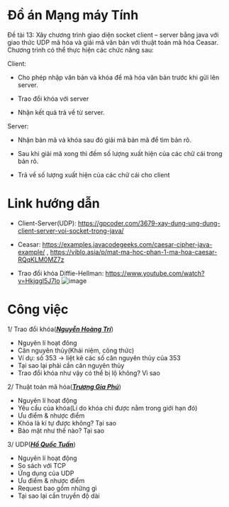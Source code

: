 # Đồ án Mạng máy Tính
Đề tài 13: Xây chương trình giao diện socket client – server bằng java với giao thức UDP mã hóa và giải mã văn bản với thuật toán mã hóa Ceasar. Chương trình có thể thực hiện các chức năng sau:

Client:

- Cho phép nhập văn bản và khóa để mã hóa văn bản trước khi gửi lên server.

- Trao đổi khóa với server

- Nhận kết quả trả về từ server.

Server:

- Nhận bản mã và khóa sau đó giải mã bản mã để tìm bản rõ.

- Sau khi giải mã xong thì đếm số lượng xuất hiện của các chữ cái trong bản rõ.

- Trả về số lượng xuất hiện của các chữ cái cho client


# Link hướng dẫn

- Client-Server(UDP): https://gpcoder.com/3679-xay-dung-ung-dung-client-server-voi-socket-trong-java/

- Ceasar: https://examples.javacodegeeks.com/caesar-cipher-java-example/ , https://viblo.asia/p/mat-ma-hoc-phan-1-ma-hoa-caesar-RQqKLM0MZ7z

- Trao đổi khóa Diffie-Hellman: https://www.youtube.com/watch?v=Hkjqgl5J7lo
![image](https://user-images.githubusercontent.com/83626285/147381418-4226e208-21ef-4ccf-9b6b-bdcf1b0a2375.png)

 # Công việc
 
 1/ Trao đổi khóa(<b><i><u>Nguyễn Hoàng Trí</u></i></b>)
 - Nguyên lí hoạt đông
 - Căn nguyên thủy(Khái niệm, công thức)
 - Ví dụ: số 353 -> liệt kê các số căn nguyên thủy của 353
 - Tại sao lại phải cần căn nguyên thủy
 - Trao đổi khóa như vậy có thể bị lộ không? Vì sao
 
 2/ Thuật toán mã hóa(<b><i><u>Trương Gia Phú</u></i></b>)
 - Nguyên lí hoạt động
 - Yêu cầu của khóa(Lí do khóa chỉ được nằm trong giới hạn đó)
 - Ưu điểm & nhược điểm 
 - Khóa là kí tự được không? Tại sao
 - Bảo mật như thế nào? Tại sao
 
 3/ UDP(<b><i><u>Hồ Quốc Tuấn</u></i></b>)
 - Nguyên lí hoạt động
 - So sách với TCP
 - Ứng dụng của UDP
 - Ưu điểm & nhược điểm
 - Request bao gồm những gì
 - Tại sao lại cần truyền độ dài
